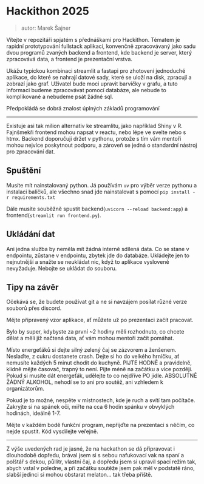 # Hackithon 2025

> autor: Marek Šajner

Vítejte v repozitáři spjatém s přednáškami pro Hackithon. Tématem je rapidní prototypování fullstack aplikací, konvenčně zpracovávaný jako sadu dvou programů zvaných backend a frontend, kde backend je server, který zpracovává data, a frontend je prezentační vrstva.

Ukážu typickou kombinaci streamlit a fastapi pro zhotovení jednoduché aplikace, do které se nahrají datové sady, které se uloží na disk, zpracují a zobrazí jako graf. Uživatel bude moci upravit barvičky v grafu, a tuto informaci budeme zpracovávat pomocí databáze, ale nebude to komplikované a nebudeme psát žádné sql.

Předpokládá se dobrá znalost úplných základů programování

-------

Existuje asi tak milion alternativ ke streamlitu, jako například Shiny v R. Fajnšmekři frontend mohou napsat v reactu, nebo lépe ve svelte nebo s htmx. Backend doporučuji držet v pythonu, protože s tím vám mentoři mohou nejvíce poskytnout podporu, a zároveň se jedná o standardní nástroj pro zpracování dat.

## Spuštění

Musíte mít nainstalovaný python. Já používám `uv` pro výběr verze pythonu a instalaci balíčků, ale všechno snad jde nainstalovat s pomocí `pip install -r requirements.txt`

Dále musíte souběžně spustit backend(`uvicorn --reload backend:app`) a frontend(`streamlit run frontend.py`).

## Ukládání dat

Ani jedna služba by neměla mít žádná interně sdílená data. Co se stane v endpointu, zůstane v endpointu, zbytek jde do databáze. Ukládejte jen to nejnutnější a snažte se neukládat nic, když to aplikace vysloveně nevyžaduje. Nebojte se ukládat do souboru.

## Tipy na závěr

Očekává se, že budete používat git a ne si navzájem posílat různé verze souborů přes discord.

Mějte připravený vzor aplikace, ať můžete už po prezentaci začít pracovat.

Bylo by super, kdybyste za první ~2 hodiny měli rozhodnuto, co chcete dělat a měli již načtená data, ať vám mohou mentoři začít pomáhat.

Místo energeťáků si dejte silný zelený čaj se zázvorem a ženšenem. Neslaďte, z cukru dostanete crash. Dejte si ho do velkého hrníčku, ať nemusíte každých 5 minut chodit do kuchyně. PIJTE HODNĚ a pravidelně, klidně mějte časovač, trapný to není. Pijte méně na začátku a více později.
Pokud si musíte dát energeťák, udělejte to co nejdříve PO jídle. ABSOLUTNĚ ŽÁDNÝ ALKOHOL, nehodí se to ani pro soutěž, ani vzhledem k organizátorům.

Pokud je to možné, nespěte v místnostech, kde je ruch a svítí tam počítače. Zakryjte si na spánek oči, miřte na cca 6 hodin spánku v obvyklých hodinách, ideálně 1-7.

Mějte v každém bodě funkční program, nepřijďte na prezentaci s něčím, co nejde spustit. Kód vysdílejte veřejně.

-----

Z výše uvedených rad je jasné, že na hackathon se dá připravovat i dlouhodobě dopředu, brával jsem si s sebou nafukovací vak na spaní a polštář s dekou, půllitr, vlastní čaj, a dopředu jsem si upravil spací režim tak, abych vstal v poledne, a při začátku soutěže jsem pak měl v podstatě ráno, slabší jedinci si mohou obstarat melaton... tak třeba příště.
